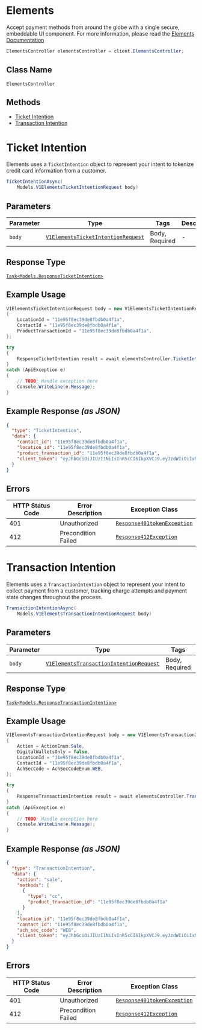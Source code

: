 # Elements

Accept payment methods from around the globe with a single secure, embeddable UI component. For more information, please read the [Elements Documentation](page:elements/overview)

```csharp
ElementsController elementsController = client.ElementsController;
```

## Class Name

`ElementsController`

## Methods

* [Ticket Intention](../../doc/controllers/elements.md#ticket-intention)
* [Transaction Intention](../../doc/controllers/elements.md#transaction-intention)


# Ticket Intention

Elements uses a `TicketIntention` object to represent your intent to tokenize credit card information from a customer.

```csharp
TicketIntentionAsync(
    Models.V1ElementsTicketIntentionRequest body)
```

## Parameters

| Parameter | Type | Tags | Description |
|  --- | --- | --- | --- |
| `body` | [`V1ElementsTicketIntentionRequest`](../../doc/models/v1-elements-ticket-intention-request.md) | Body, Required | - |

## Response Type

[`Task<Models.ResponseTicketIntention>`](../../doc/models/response-ticket-intention.md)

## Example Usage

```csharp
V1ElementsTicketIntentionRequest body = new V1ElementsTicketIntentionRequest
{
    LocationId = "11e95f8ec39de8fbdb0a4f1a",
    ContactId = "11e95f8ec39de8fbdb0a4f1a",
    ProductTransactionId = "11e95f8ec39de8fbdb0a4f1a",
};

try
{
    ResponseTicketIntention result = await elementsController.TicketIntentionAsync(body);
}
catch (ApiException e)
{
    // TODO: Handle exception here
    Console.WriteLine(e.Message);
}
```

## Example Response *(as JSON)*

```json
{
  "type": "TicketIntention",
  "data": {
    "contact_id": "11e95f8ec39de8fbdb0a4f1a",
    "location_id": "11e95f8ec39de8fbdb0a4f1a",
    "product_transaction_id": "11e95f8ec39de8fbdb0a4f1a",
    "client_token": "eyJhbGciOiJIUzI1NiIsInR5cCI6IkpXVCJ9.eyJzdWIiOiIxMjM0NTY3ODkwIiwibmFtZSI6IkpvaG4gRG9lIiwiaWF0IjoxNTE2MjM5MDIyfQ.SflKxwRJSMeKKF2QT4fwpMeJf36POk6yJV_adQssw5c"
  }
}
```

## Errors

| HTTP Status Code | Error Description | Exception Class |
|  --- | --- | --- |
| 401 | Unauthorized | [`Response401tokenException`](../../doc/models/response-401-token-exception.md) |
| 412 | Precondition Failed | [`Response412Exception`](../../doc/models/response-412-exception.md) |


# Transaction Intention

Elements uses a `TransactionIntention` object to represent your intent to collect payment from a customer, tracking charge attempts and payment state changes throughout the process.

```csharp
TransactionIntentionAsync(
    Models.V1ElementsTransactionIntentionRequest body)
```

## Parameters

| Parameter | Type | Tags | Description |
|  --- | --- | --- | --- |
| `body` | [`V1ElementsTransactionIntentionRequest`](../../doc/models/v1-elements-transaction-intention-request.md) | Body, Required | - |

## Response Type

[`Task<Models.ResponseTransactionIntention>`](../../doc/models/response-transaction-intention.md)

## Example Usage

```csharp
V1ElementsTransactionIntentionRequest body = new V1ElementsTransactionIntentionRequest
{
    Action = ActionEnum.Sale,
    DigitalWalletsOnly = false,
    LocationId = "11e95f8ec39de8fbdb0a4f1a",
    ContactId = "11e95f8ec39de8fbdb0a4f1a",
    AchSecCode = AchSecCodeEnum.WEB,
};

try
{
    ResponseTransactionIntention result = await elementsController.TransactionIntentionAsync(body);
}
catch (ApiException e)
{
    // TODO: Handle exception here
    Console.WriteLine(e.Message);
}
```

## Example Response *(as JSON)*

```json
{
  "type": "TransactionIntention",
  "data": {
    "action": "sale",
    "methods": [
      {
        "type": "cc",
        "product_transaction_id": "11e95f8ec39de8fbdb0a4f1a"
      }
    ],
    "location_id": "11e95f8ec39de8fbdb0a4f1a",
    "contact_id": "11e95f8ec39de8fbdb0a4f1a",
    "ach_sec_code": "WEB",
    "client_token": "eyJhbGciOiJIUzI1NiIsInR5cCI6IkpXVCJ9.eyJzdWIiOiIxMjM0NTY3ODkwIiwibmFtZSI6IkpvaG4gRG9lIiwiaWF0IjoxNTE2MjM5MDIyfQ.SflKxwRJSMeKKF2QT4fwpMeJf36POk6yJV_adQssw5c"
  }
}
```

## Errors

| HTTP Status Code | Error Description | Exception Class |
|  --- | --- | --- |
| 401 | Unauthorized | [`Response401tokenException`](../../doc/models/response-401-token-exception.md) |
| 412 | Precondition Failed | [`Response412Exception`](../../doc/models/response-412-exception.md) |

